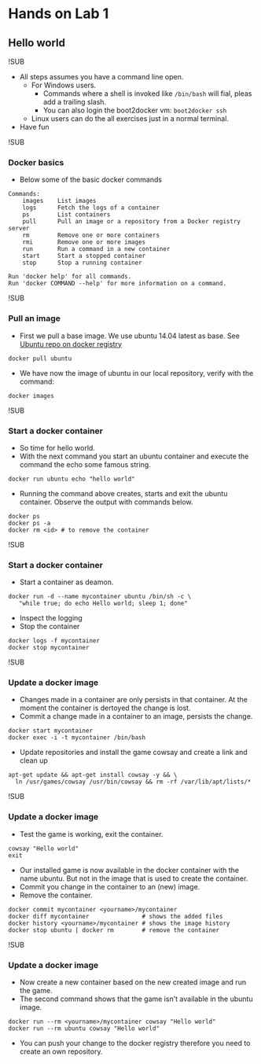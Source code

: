 # Hands on Lab 1
## Hello world

!SUB
* All steps assumes you have a command line open.
  * For Windows users.
    * Commands where a shell is invoked like `/bin/bash` will fial, pleas add a trailing slash.
    * You can also login the boot2docker vm: `boot2docker ssh`
  * Linux users can do the all exercises just in a normal terminal.
* Have fun


!SUB
### Docker basics
* Below some of the basic docker commands

```
Commands:
    images    List images
    logs      Fetch the logs of a container
    ps        List containers
    pull      Pull an image or a repository from a Docker registry server
    rm        Remove one or more containers
    rmi       Remove one or more images
    run       Run a command in a new container
    start     Start a stopped container
    stop      Stop a running container

Run 'docker help' for all commands.
Run 'docker COMMAND --help' for more information on a command.
```

!SUB
### Pull an image
* First we pull a base image. We use ubuntu 14.04 latest as base. See [Ubuntu repo on docker registry](https://registry.hub.docker.com/_/ubuntu/)

```
docker pull ubuntu
```
* We have now the image of ubuntu in our local repository, verify with the command:

```
docker images
```

!SUB
### Start a docker container
* So time for hello world.
* With the next command you start an ubuntu container and execute the command the echo some famous string.

```
docker run ubuntu echo "hello world"
```
* Running the command above creates, starts and exit the ubuntu container. Observe the output with commands below.

```
docker ps
docker ps -a
docker rm <id> # to remove the container
```

!SUB
### Start a docker container
* Start a container as deamon.

```
docker run -d --name mycontainer ubuntu /bin/sh -c \
   "while true; do echo Hello world; sleep 1; done"
```

* Inspect the logging
* Stop the container

```
docker logs -f mycontainer
docker stop mycontainer
```

!SUB
### Update a docker image

* Changes made in a container are only persists in that container. At the moment the container is dertoyed the change is lost.
* Commit a change made in a container to an image, persists the change.

```
docker start mycontainer
docker exec -i -t mycontainer /bin/bash

```
* Update repositories and install the game cowsay and create a link and clean up

```
apt-get update && apt-get install cowsay -y && \
  ln /usr/games/cowsay /usr/bin/cowsay && rm -rf /var/lib/apt/lists/*

```

!SUB
### Update a docker image

* Test the game is working, exit the container.
```
cowsay "Hello world"
exit
```
* Our installed game is now available in the docker container with the name ubuntu. But not in the image
that is used to create the container.
* Commit you change in the container to an (new) image.
* Remove the container.
```
docker commit mycontainer <yourname>/mycontainer
docker diff mycontainer               # shows the added files
docker history <yourname>/mycontainer # shows the image history
docker stop ubuntu | docker rm        # remove the container
```

!SUB
### Update a docker image
* Now create a new container based on the new created image and run the game.
* The second command shows that the game isn't available in the ubuntu image.
```
docker run --rm <yourname>/mycontainer cowsay "Hello world"
docker run --rm ubuntu cowsay "Hello world"
```
* You can push your change to the docker registry therefore you need to create an own repository.
